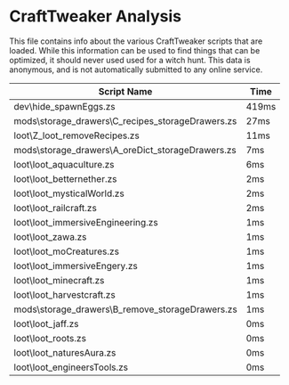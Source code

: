 # CraftTweaker Analysis

This file contains info about the various CraftTweaker scripts that are loaded.
While this information can be used to find things that can be optimized, it
should never used used for a witch hunt. This data is anonymous, and is not
automatically submitted to any online service.

| Script Name                                      | Time  |
|--------------------------------------------------|-------|
| dev\hide_spawnEggs.zs                            | 419ms |
| mods\storage_drawers\C_recipes_storageDrawers.zs | 27ms  |
| loot\Z_loot_removeRecipes.zs                     | 11ms  |
| mods\storage_drawers\A_oreDict_storageDrawers.zs | 7ms   |
| loot\loot_aquaculture.zs                         | 6ms   |
| loot\loot_betternether.zs                        | 2ms   |
| loot\loot_mysticalWorld.zs                       | 2ms   |
| loot\loot_railcraft.zs                           | 2ms   |
| loot\loot_immersiveEngineering.zs                | 1ms   |
| loot\loot_zawa.zs                                | 1ms   |
| loot\loot_moCreatures.zs                         | 1ms   |
| loot\loot_immersiveEngery.zs                     | 1ms   |
| loot\loot_minecraft.zs                           | 1ms   |
| loot\loot_harvestcraft.zs                        | 1ms   |
| mods\storage_drawers\B_remove_storageDrawers.zs  | 1ms   |
| loot\loot_jaff.zs                                | 0ms   |
| loot\loot_roots.zs                               | 0ms   |
| loot\loot_naturesAura.zs                         | 0ms   |
| loot\loot_engineersTools.zs                      | 0ms   |

